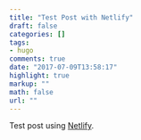 ```yaml
---
title: "Test Post with Netlify"
draft: false
categories: []
tags:
- hugo
comments: true
date: "2017-07-09T13:58:17"
highlight: true
markup: ""
math: false
url: ""
---
```


Test post using [Netlify](https://www.netlify.com).
